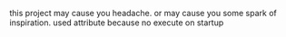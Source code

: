 ﻿this project may cause you headache. or may cause you some spark of inspiration.
used attribute because no execute on startup